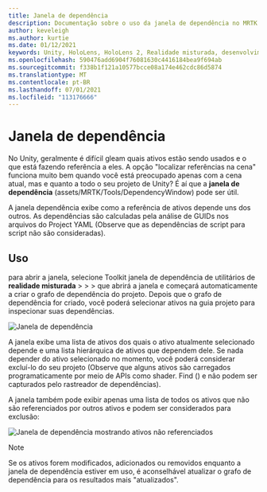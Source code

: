 ```yaml
---
title: Janela de dependência
description: Documentação sobre o uso da janela de dependência no MRTK
author: keveleigh
ms.author: kurtie
ms.date: 01/12/2021
keywords: Unity, HoloLens, HoloLens 2, Realidade misturada, desenvolvimento, MRTK,
ms.openlocfilehash: 590476add6904f76081630c4416184bea9f694ab
ms.sourcegitcommit: f338b1f121a10577bcce08a174e462cdc86d5874
ms.translationtype: MT
ms.contentlocale: pt-BR
ms.lasthandoff: 07/01/2021
ms.locfileid: "113176666"
---
```

# <a name="dependency-window"></a>Janela de dependência

No Unity, geralmente é difícil gleam quais ativos estão sendo usados e o que está fazendo referência a eles. A opção "localizar referências na cena" funciona muito bem quando você está preocupado apenas com a cena atual, mas e quanto a todo o seu projeto de Unity? É aí que a **janela de dependência** (assets/MRTK/Tools/DependencyWindow) pode ser útil.

A janela dependência exibe como a referência de ativos depende uns dos outros. As dependências são calculadas pela análise de GUIDs nos arquivos do Project YAML (Observe que as dependências de script para script não são consideradas).

## <a name="usage"></a>Uso

para abrir a janela, selecione Toolkit janela de dependência de utilitários de **realidade misturada**  >    >    >   que abrirá a janela e começará automaticamente a criar o grafo de dependência do projeto. Depois que o grafo de dependência for criado, você poderá selecionar ativos na guia projeto para inspecionar suas dependências.

![Janela de dependência](../images/dependency-window/MRTK_Dependency_Window.png)

A janela exibe uma lista de ativos dos quais o ativo atualmente selecionado depende e uma lista hierárquica de ativos que dependem dele. Se nada depender do ativo selecionado no momento, você poderá considerar excluí-lo do seu projeto (Observe que alguns ativos são carregados programaticamente por meio de APIs como shader. Find () e não podem ser capturados pelo rastreador de dependências).

A janela também pode exibir apenas uma lista de todos os ativos que não são referenciados por outros ativos e podem ser considerados para exclusão:

![Janela de dependência mostrando ativos não referenciados](../images/dependency-window/MRTK_Dependency_Window_Unreferenced.png)

> [!NOTE]
> Se os ativos forem modificados, adicionados ou removidos enquanto a janela de dependência estiver em uso, é aconselhável atualizar o grafo de dependência para os resultados mais "atualizados".
